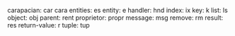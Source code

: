 carapacian:    car   cara
entities:      es
entity:        e
handler:       hnd
index:         ix
key:           k
list:          ls
object:        obj
parent:        rent
proprietor:    propr
message:       msg
remove:        rm
result:        res
return-value:  r
tuple:         tup
